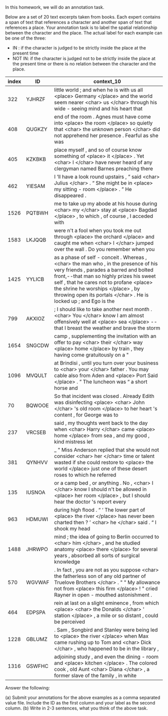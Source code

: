 In this homework, we will do an annotation task.

Below are a set of 20 text excerpts taken from books. 
Each expert contains a span of text that references a character and another span of text that references a place.
Your annotation task is to label the spatial relationship between the character and the place.
The actual label for each example can be one of the three:

- IN : if the character is judged to be strictly inside the place at the present time
- NOT IN: if the character is judged not to be strictly inside the place at the present time or there is no relation between the character and the place.

|index|ID|context\_10|
|---|---|---|
|322|YJHRZF|little world ; and when he is with us all \<place\> Germany \</place\> and the world seem nearer \<char\> us \</char\> through his wide - seeing mind and his heart that|
|408|QUGKZY|end of the room \. Agnes must have come into \<place\> the room \</place\> so quietly that \<char\> the unknown person \</char\> did not apprehend her presence \. Fearful as she was|
|405|KZKBKB|place myself , and so of course know something of \<place\> it \</place\> \. Yet \<char\> I \</char\> have never heard of any clergyman named Barnes preaching there|
|462|YIESAM|I ’ll have a look round upstairs , ” said \<char\> Julius \</char\> \. “ She might be in \<place\> my sitting - room \</place\> \. ” He disappeared \.|
|1526|PQTBWH|me to take up my abode at his house during \<char\> my \</char\> stay at \<place\> Bagdad \</place\> , to which , of course , I acceded with|
|1583|LKJQQB|were n't a fool when you took me out through \<place\> the orchard \</place\> and caught me when \<char\> I \</char\> jumped over the wall \. Do you remember when you|
|1425|YYLICB|as a phase of self - conceit \. Whereas , \<char\> the man who , in the presence of his very friends , parades a barred and bolted front,--that man so highly prizes his sweet self , that he cares not to profane \<place\> the shrine he worships \</place\> , by throwing open its portals \</char\> \. He is locked up ; and Ego is the|
|799|AKXIOZ|; I should like to take another next month \. \<char\> You \</char\> know I am almost offensively well at \<place\> sea \</place\> -- that I breast the weather and brave the storm|
|1654|SNGCDW|camp , supplementing the invitation with an offer to pay \<char\> their \</char\> way \<place\> home \</place\> by train , they having come gratuitously on a "|
|1096|MVQULT|at Brindisi , until you turn over your business to \<char\> your \</char\> father \. You may cable also from Aden and \<place\> Port Said \</place\> \. ” The luncheon was “ a short horse and|
|70|BQWOOE|So that incident was closed \. Already Edith was disinfecting \<place\> \<char\> John \</char\> 's old room \</place\> to her heart 's content , for George was to|
|237|VRCSEB|said , my thoughts went back to the day when \<char\> Harry \</char\> came \<place\> home \</place\> from sea , and my good , kind mistress let|
|381|QYNHVV|\_ " Miss Anderson replied that she would not consider \<char\> her \</char\> time or talent wasted if she could restore to \<place\> the world \</place\> just one of these desert roses to which he referred|
|135|IUSNOA|or a camp bed , or anything \. No , \<char\> I \</char\> know I should n't be allowed in \<place\> her room \</place\> , but I should hear the doctor 's report every|
|963|HDMUWI|during high flood \. “ ‘ The lower part of \<place\> the river \</place\> has never been charted then ? ’ \<char\> he \</char\> said \. “ I shook my head|
|1488|JHRWPO|mind ; the idea of going to Berlin occurred to \<char\> him \</char\> , and he studied anatomy \<place\> there \</place\> for several years , absorbed all sorts of surgical knowledge|
|570|WGVWAF|\. In fact , you are not as you suppose \<char\> the fatherless son of any old partner of Truelove Brothers \</char\> \. " " My allowance not from \<place\> this firm \</place\> \! " cried Rayner in open - mouthed astonishment \.|
|464|EDPSPA|rein at last on a slight eminence , from which \<place\> \<char\> the Donalds \</char\> ' station \</place\> , a mile or so distant , could be perceived|
|1228|GBLUMZ|\. Sam , Songbird and Stanley were being led to \<place\> the river \</place\> when Max came rushing up to Tom and \<char\> Dick \</char\> , who happened to be in the library ,|
|1316|GSWFHC|adjoining study , and even the dining - room and \<place\> kitchen \</place\> \. The colored cook , old Aunt \<char\> Diana \</char\> , a former slave of the family , in white|


Answer the following:

(a) Submit your annotations for the above examples as a comma separated value file. Include the ID as the first column and your label as the second column.
(b) Write in 2-3 sentences, what you think of the above task.

